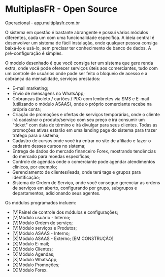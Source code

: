 # MultiplasFR - Open Source

Operacional  - app.multiplasfr.com.br

O sistema em questão é bastante abrangente e possui vários módulos diferentes, cada um com uma funcionalidade específica. A ideia central é desenvolver um sistema de fácil instalação, onde qualquer pessoa consiga baixá-lo e usá-lo, sem precisar ter conhecimento de banco de dados. A pré-configuração é simples.

O modelo desenhado é que você consiga ter um sistema que gere renda extra, onde você pode oferecer serviços úteis aos comerciantes, tudo com um controle de usuários onde pode ser feito o bloqueio de acesso e a cobrança da mensalidade, serviços prestados:

- E-mail marketing;
- Envio de mensagens no WhatsApp;
- Cobranças (boleto / cartões / PIX) com lembretes via SMS e E-mail (utilizando o módulo ASAAS), onde o próprio comerciante recebe na própria conta;
- Criação de promoções e ofertas de serviços temporárias, onde o cliente irá cadastrar o produto/serviço com seu preço e irá consumir um "ticket" com data de término e irá divulgar para seus clientes. Todas as promoções ativas estarão em uma landing page do sistema para trazer tráfego para o sistema;
- Cadastro de cursos onde você irá entrar no site de afiliado e fazer o cadastro desses cursos no sistema;
- Entrega de dados do mercado financeiro Forex, mostrando tendências do mercado para moedas específicas;
- Controle de agendas onde o comerciante pode agendar atendimentos clínicos, por exemplo;
- Gerenciamento de clientes/leads, onde terá tags e grupos para identificação;
- Sistema de Ordem de Serviço, onde você consegue gerenciar as ordens de serviços em aberto, configurando por grupo, subgrupos e departamentos, adicionando seus agentes.

Os módulos programados incluem:

- [V]Painel de controle dos módulos e configurações;
- [V]Módulo usuário - Interno;
- [V]Módulo Ordem de serviço;
- [V]Módulo serviços e Produtos;
- [V]Módulo ASAAS - Interno;
- [X]Módulo ASAAS - Externo; [EM CONSTRUÇÃO]
- [X]Módulo E-mail;
- [X]Módulo Clientes;
- [X]Módulo Agendas;
- [X]Módulo WhatsApp;
- [X]Módulo Promoções;
- [X]Módulo Forex.
